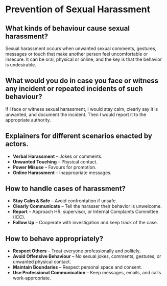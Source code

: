 # Prevention of Sexual Harassment

## What kinds of behaviour cause sexual harassment?

Sexual harassment occurs when unwanted sexual comments, gestures, messages or touch that make another person feel uncomfortable or insecure.
It can be oral, physical or online, and the key is that the behavior is undesirable.

## What would you do in case you face or witness any incident or repeated incidents of such behaviour?

If I face or witness sexual harassment, I would stay calm, clearly say it is unwanted, and document the incident. Then I would report it to the appropriate authority.

## Explainers for different scenarios enacted by actors.

* **Verbal Harassment** – Jokes or comments.
* **Unwanted Touching** – Physical contact.
* **Power Misuse** – Favours for promotion.
* **Online Harassment** – Inappropriate messages.

## How to handle cases of harassment?
* **Stay Calm & Safe** – Avoid confrontation if unsafe.
* **Clearly Communicate** – Tell the harasser their behavior is unwelcome.
* **Report** – Approach HR, supervisor, or Internal Complaints Committee (ICC).
* **Follow Up** – Cooperate with investigation and keep track of the case.

## How to behave appropriately?

* **Respect Others** – Treat everyone professionally and politely.
* **Avoid Offensive Behaviour** – No sexual jokes, comments, gestures, or unwanted physical contact.
* **Maintain Boundaries** – Respect personal space and consent.
* **Use Professional Communication** – Keep messages, emails, and calls work-appropriate.